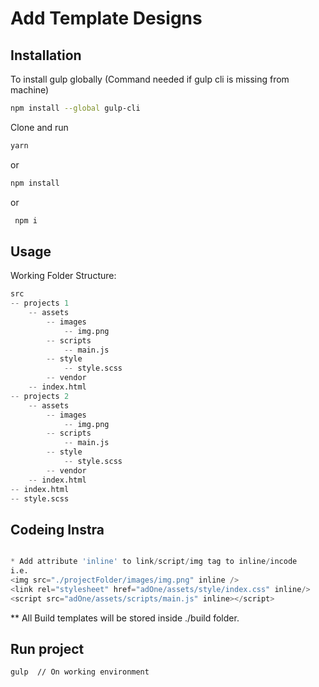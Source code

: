 # Add Template Designs

## Installation

To install gulp globally (Command needed if gulp cli is missing from machine)

```bash
npm install --global gulp-cli
```

Clone and run

```bash
yarn
```

or

```bash
npm install
```

or

```bash
 npm i
```

## Usage

Working Folder Structure:

```python
src
-- projects 1
    -- assets
        -- images
            -- img.png
        -- scripts
            -- main.js
        -- style
            -- style.scss
        -- vendor
    -- index.html
-- projects 2
    -- assets
        -- images
            -- img.png
        -- scripts
            -- main.js
        -- style
            -- style.scss
        -- vendor
    -- index.html
-- index.html
-- style.scss

```

## Codeing Instra

```python

* Add attribute 'inline' to link/script/img tag to inline/incode
i.e.
<img src="./projectFolder/images/img.png" inline />
<link rel="stylesheet" href="adOne/assets/style/index.css" inline/>
<script src="adOne/assets/scripts/main.js" inline></script>

```

\*\* All Build templates will be stored inside ./build folder.

## Run project

```
gulp  // On working environment
```
